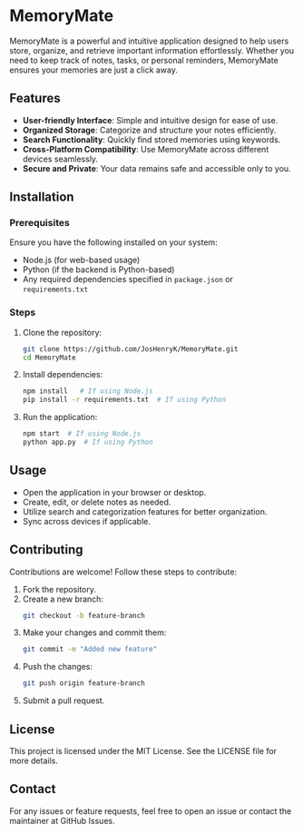 # **MemoryMate**

MemoryMate is a powerful and intuitive application designed to help users store, organize, and retrieve important information effortlessly. Whether you need to keep track of notes, tasks, or personal reminders, MemoryMate ensures your memories are just a click away.

## **Features**

- **User-friendly Interface**: Simple and intuitive design for ease of use.
- **Organized Storage**: Categorize and structure your notes efficiently.
- **Search Functionality**: Quickly find stored memories using keywords.
- **Cross-Platform Compatibility**: Use MemoryMate across different devices seamlessly.
- **Secure and Private**: Your data remains safe and accessible only to you.

## **Installation**

### **Prerequisites**

Ensure you have the following installed on your system:

- Node.js (for web-based usage)
- Python (if the backend is Python-based)
- Any required dependencies specified in `package.json` or `requirements.txt`

### **Steps**

1. Clone the repository:
    ```sh
    git clone https://github.com/JosHenryK/MemoryMate.git
    cd MemoryMate
    ```

2. Install dependencies:
    ```sh
    npm install   # If using Node.js
    pip install -r requirements.txt  # If using Python
    ```

3. Run the application:
    ```sh
    npm start  # If using Node.js
    python app.py  # If using Python
    ```

## **Usage**

- Open the application in your browser or desktop.
- Create, edit, or delete notes as needed.
- Utilize search and categorization features for better organization.
- Sync across devices if applicable.

## **Contributing**

Contributions are welcome! Follow these steps to contribute:

1. Fork the repository.
2. Create a new branch:
    ```sh
    git checkout -b feature-branch
    ```
3. Make your changes and commit them:
    ```sh
    git commit -m "Added new feature"
    ```
4. Push the changes:
    ```sh
    git push origin feature-branch
    ```
5. Submit a pull request.

## **License**

This project is licensed under the MIT License. See the LICENSE file for more details.

## **Contact**

For any issues or feature requests, feel free to open an issue or contact the maintainer at GitHub Issues.